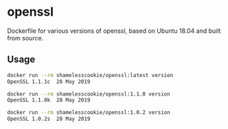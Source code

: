 # openssl

Dockerfile for various versions of openssl, based on Ubuntu 18.04 and built from source.

## Usage

```bash
docker run --rm shamelesscookie/openssl:latest version
OpenSSL 1.1.1c  28 May 2019

docker run --rm shamelesscookie/openssl:1.1.0 version
OpenSSL 1.1.0k  28 May 2019

docker run --rm shamelesscookie/openssl:1.0.2 version
OpenSSL 1.0.2s  28 May 2019
```